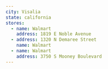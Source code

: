 ```yaml
---
city: Visalia
state: california
stores:
  - name: Walmart
    address: 1819 E Noble Avenue
  - address: 1320 N Demaree Street
    name: Walmart
  - name: Walmart
    address: 3750 S Mooney Boulevard
---
```

